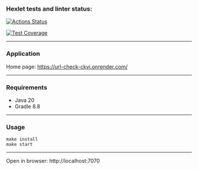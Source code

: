 ### Hexlet tests and linter status:
[![Actions Status](https://github.com/aar87/java-project-72/actions/workflows/hexlet-check.yml/badge.svg)](https://github.com/aar87/java-project-72/actions)

[![Test Coverage](https://api.codeclimate.com/v1/badges/8835f15c635776a9d2b5/test_coverage)](https://codeclimate.com/github/aar87/java-project-72/test_coverage)

---

### Application

Home page: https://url-check-ckvi.onrender.com/

---

### Requirements
- Java 20
- Gradle 8.8

---

### Usage
```shell
make install
make start
```

---
Open in browser: http://localhost:7070
